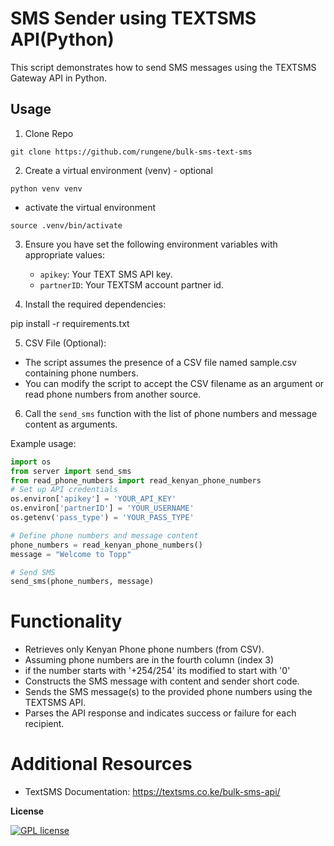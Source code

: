 # SMS Sender using TEXTSMS API(Python)

This script demonstrates how to send SMS messages using the TEXTSMS Gateway API in Python.

## Usage

1. Clone Repo

  `git clone https://github.com/rungene/bulk-sms-text-sms`

2. Create a virtual environment (venv) - optional

  `python venv venv`

  - activate the virtual environment

  `source .venv/bin/activate`

3. Ensure you have set the following environment variables with appropriate values:
   - `apikey`: Your TEXT SMS  API key.
   - `partnerID`: Your TEXTSM account partner id.

4. Install the required dependencies:

pip install -r requirements.txt

5. CSV File (Optional):
  - The script assumes the presence of a CSV file named sample.csv containing phone numbers.
  - You can modify the script to accept the CSV filename as an argument or read phone numbers from another source.

6. Call the `send_sms` function with the list of phone numbers and message content as arguments.

Example usage:
```python
import os
from server import send_sms
from read_phone_numbers import read_kenyan_phone_numbers
# Set up API credentials
os.environ['apikey'] = 'YOUR_API_KEY'
os.environ['partnerID'] = 'YOUR_USERNAME'
os.getenv('pass_type') = 'YOUR_PASS_TYPE'

# Define phone numbers and message content
phone_numbers = read_kenyan_phone_numbers()
message = "Welcome to Topp"

# Send SMS
send_sms(phone_numbers, message)

```
# Functionality
  - Retrieves only Kenyan Phone phone numbers (from CSV).
  - Assuming phone numbers are in the fourth column (index 3)
  - if the number starts with '+254/254' its modified to start with '0'
  - Constructs the SMS message with content and sender short code.
  - Sends the SMS message(s) to the provided phone numbers using the TEXTSMS API.
  - Parses the API response and indicates success or failure for each recipient.

# Additional Resources

- TextSMS Documentation: https://textsms.co.ke/bulk-sms-api/

**License**

[![GPL license](https://img.shields.io/badge/License-GPL-blue.svg)](http://perso.crans.org/besson/LICENSE.html)
